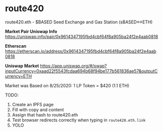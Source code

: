 # route420
route420.eth - $BASED Seed Exchange and Gas Station (sBASED<->ETH)

**Market Pair Uniswap Info**
https://uniswap.info/pair/0x9614347195fbd4cbf64f8a905ba24f2e4aab0818

**Etherscan**
https://etherscan.io/address/0x9614347195fbd4cbf64f8a905ba24f2e4aab0818

**Uniswap Market**
https://app.uniswap.org/#/swap?inputCurrency=0xaad22f5543fcdaa694b68f94be177b561836ae57&outputCurrency=ETH

Market was Based on 8/25/2020:
1 LP Token = $420 (1.1 ETH)

TODO: 
1. Create an IPFS page
2. Fill with copy and content
3. Assign that hash to route420.eth
4. Test browser redirects correctly when typing in `route420.eth.link`
5. YOLO
